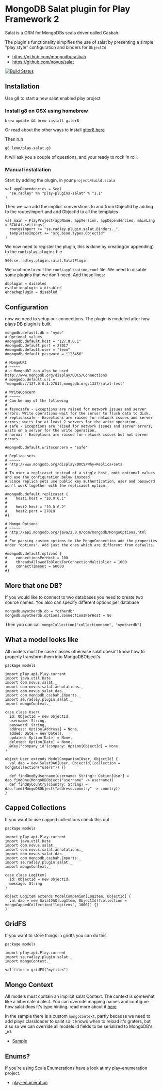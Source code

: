 # MongoDB Salat plugin for Play Framework 2
Salat is a ORM for MongoDBs scala driver called Casbah.

The plugin's functionality simpifies the use of salat by presenting a simple "play style" configuration and binders for `ObjectId`

 * https://github.com/mongodb/casbah
 * https://github.com/novus/salat

[![Build Status](https://secure.travis-ci.org/leon/play-salat.png)](http://travis-ci.org/leon/play-salat)

## Installation

Use g8 to start a new salat enabled play project

### Install g8 on OSX using homebrew

    brew update && brew install giter8

Or read about the other ways to install [giter8 here](https://github.com/n8han/giter8)

Then run

    g8 leon/play-salat.g8

It will ask you a couple of questions, and your ready to rock 'n roll.

### Manual installation
Start by adding the plugin, in your `project/Build.scala`

    val appDependencies = Seq(
      "se.radley" %% "play-plugins-salat" % "1.1"
    )

Then we can add the implicit converstions to and from ObjectId by adding to the routesImport and add ObjectId to all the templates

    val main = PlayProject(appName, appVersion, appDependencies, mainLang = SCALA).settings(
      routesImport += "se.radley.plugin.salat.Binders._",
      templatesImport += "org.bson.types.ObjectId"
    )

We now need to register the plugin, this is done by creating(or appending) to the `conf/play.plugins` file

    500:se.radley.plugin.salat.SalatPlugin

We continue to edit the `conf/application.conf` file. We need to disable some plugins that we don't need.
Add these lines:

    dbplugin = disabled
    evolutionplugin = disabled
    ehcacheplugin = disabled

## Configuration
now we need to setup our connections. The plugin is modeled after how plays DB plugin is built.

    mongodb.default.db = "mydb"
    # Optional values
    #mongodb.default.host = "127.0.0.1"
    #mongodb.default.port = 27017
    #mongodb.default.user = "leon"
    #mongodb.default.password = "123456"

	# MongoURI
	# ~~~~~
	# a MongoURI can also be used http://www.mongodb.org/display/DOCS/Connections
	# mongodb.default.uri = "mongodb://127.0.0.1:27017,mongodb.org:1337/salat-test"

	# WriteConcern
	# ~~~~~
	# Can be any of the following
	#
	# fsyncsafe - Exceptions are raised for network issues and server errors; Write operations wait for the server to flush data to disk.
	# replicassafe - Exceptions are raised for network issues and server errors; waits for at least 2 servers for the write operation.
	# safe - Exceptions are raised for network issues and server errors; waits on a server for the write operation.
	# normal - Exceptions are raised for network issues but not server errors.

	#mongodb.default.writeconcern = "safe"

	# Replica sets
	# ~~~~~
	# http://www.mongodb.org/display/DOCS/Why+Replica+Sets
	#
	# To user a replicaset instead of a single host, omit optional values and use the configuration below instead.
	# Since replica sets use public key authentication, user and password won't work together with the replicaset option.

	#mongodb.default.replicaset {
	#    host1.host = "10.0.0.1"
	#
	#    host2.host = "10.0.0.2"
	#    host2.port = 27018
	#}

	# Mongo Options
	# ~~~~~
	# http://api.mongodb.org/java/2.8.0/com/mongodb/MongoOptions.html
	#
	# For passing custom options to the MongoConnection add the properties under "options". Add just the ones which are different from defaults.

	#mongodb.default.options {
	#    connectionsPerHost = 100
	#    threadsAllowedToBlockForConnectionMultiplier = 1000
	#    connectTimeout = 60000
	#}

## More that one DB?
If you would like to connect to two databases you need to create two source names. You also can specify different options per database

    mongodb.myotherdb.db = "otherdb"
    mongodb.myotherdb.options.connectionsPerHost = 80

Then you can call `mongoCollection("collectionname", "myotherdb")`

## What a model looks like
All models must be case classes otherwise salat doesn't know how to properly transform them into MongoDBObject's

    package models

    import play.api.Play.current
    import java.util.Date
    import com.novus.salat._
    import com.novus.salat.annotations._
    import com.novus.salat.dao._
    import com.mongodb.casbah.Imports._
    import se.radley.plugin.salat._
    import mongoContext._

    case class User(
      id: ObjectId = new ObjectId,
      username: String,
      password: String,
      address: Option[Address] = None,
      added: Date = new Date(),
      updated: Option[Date] = None,
      deleted: Option[Date] = None,
      @Key("company_id")company: Option[ObjectId] = None
    )

    object User extends ModelCompanion[User, ObjectId] {
      val dao = new SalatDAO[User, ObjectId](collection = mongoCollection("users")) {}

      def findOneByUsername(username: String): Option[User] = dao.findOne(MongoDBObject("username" -> username))
      def findByCountry(country: String) = dao.find(MongoDBObject("address.country" -> country))
    }

## Capped Collections
If you want to use capped collections check this out

    package models

    import play.api.Play.current
    import java.util.Date
    import com.novus.salat._
    import com.novus.salat.annotations._
    import com.novus.salat.dao._
    import com.mongodb.casbah.Imports._
    import se.radley.plugin.salat._
    import mongoContext._

    case class LogItem(
      id: ObjectId = new ObjectId,
      message: String
    )

    object LogItem extends ModelCompanion[LogItem, ObjectId] {
      val dao = new SalatDAO[LogItem, ObjectId](collection = mongoCappedCollection("logitems", 1000)) {}
    }

## GridFS
If you want to store things in gridfs you can do this

    package models

    import play.api.Play.current
    import se.radley.plugin.salat._
    import mongoContext._

    val files = gridFS("myfiles")


## Mongo Context
All models must contain an implicit salat Context. The context is somewhat like a hibernate dialect.
You can override mapping names and configure how salat does it's type hinting. read more about it [here](https://github.com/novus/salat/wiki/CustomContext)

In the sample there is a custom `mongoContext`, partly because we need to add plays classloader to salat so it knows when to reload it's graters,
but also so we can override all models id fields to be serialized to MongoDB's _id.

- [Sample](https://github.com/leon/play-salat/tree/master/sample)

## Enums?
If you're using Scala Enumerations have a look at my play-enumeration project.

- [play-enumeration](https://github.com/leon/play-enumeration)
